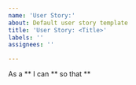 ```yaml
---
name: 'User Story:'
about: Default user story template
title: 'User Story: <Title>'
labels: ''
assignees: ''

---
```


As a ** I can ** so that **
